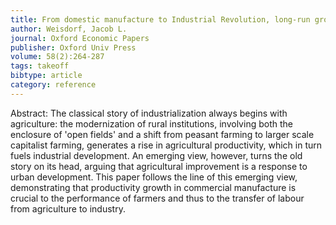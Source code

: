 ```yaml
---
title: From domestic manufacture to Industrial Revolution, long-run growth and agricultural development
author: Weisdorf, Jacob L.
journal: Oxford Economic Papers
publisher: Oxford Univ Press
volume: 58(2):264-287
tags: takeoff
bibtype: article
category: reference
---
```

Abstract: The classical story of industrialization always begins with agriculture: the modernization of rural institutions, involving both the enclosure of 'open fields' and a shift from peasant farming to larger scale capitalist farming, generates a rise in agricultural productivity, which in turn fuels industrial development. An emerging view, however, turns the old story on its head, arguing that agricultural improvement is a response to urban development. This paper follows the line of this emerging view, demonstrating that productivity growth in commercial manufacture is crucial to the performance of farmers and thus to the transfer of labour from agriculture to industry.

